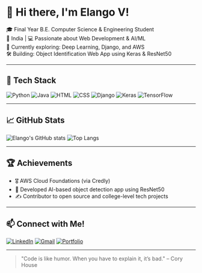 # 👋 Hi there, I'm Elango V!

🎓 Final Year B.E. Computer Science & Engineering Student  
📍 India | 💻 Passionate about Web Development & AI/ML  
🌱 Currently exploring: Deep Learning, Django, and AWS  
🛠️ Building: Object Identification Web App using Keras & ResNet50  

---

## 🚀 Tech Stack
![Python](https://img.shields.io/badge/Python-3776AB?style=for-the-badge&logo=python&logoColor=white)
![Java](https://img.shields.io/badge/Java-007396?style=for-the-badge&logo=java&logoColor=white)
![HTML](https://img.shields.io/badge/HTML5-E34F26?style=for-the-badge&logo=html5&logoColor=white)
![CSS](https://img.shields.io/badge/CSS-1572B6?style=for-the-badge&logo=css3&logoColor=white)
![Django](https://img.shields.io/badge/Django-092E20?style=for-the-badge&logo=django&logoColor=white)
![Keras](https://img.shields.io/badge/Keras-D00000?style=for-the-badge&logo=keras&logoColor=white)
![TensorFlow](https://img.shields.io/badge/TensorFlow-FF6F00?style=for-the-badge&logo=tensorflow&logoColor=white)

---

## 📈 GitHub Stats
![Elango's GitHub stats](https://github-readme-stats.vercel.app/api?username=elangov29&show_icons=true&theme=radical)
![Top Langs](https://github-readme-stats.vercel.app/api/top-langs/?username=elangov29&layout=compact&theme=radical)

---

## 🏆 Achievements
- 🎖️ AWS Cloud Foundations (via Credly)
- 🧠 Developed AI-based object detection app using ResNet50
- ✍️ Contributor to open source and college-level tech projects

---

## 📫 Connect with Me!
[![LinkedIn](https://img.shields.io/badge/LinkedIn-blue?style=for-the-badge&logo=linkedin&logoColor=white)](https://www.linkedin.com/in/yourprofile/)
[![Gmail](https://img.shields.io/badge/Gmail-D14836?style=for-the-badge&logo=gmail&logoColor=white)](mailto:yourmail@gmail.com)
[![Portfolio](https://img.shields.io/badge/Portfolio-000?style=for-the-badge&logo=vercel&logoColor=white)](https://yourportfolio.site)

---

> "Code is like humor. When you have to explain it, it’s bad." – Cory House

